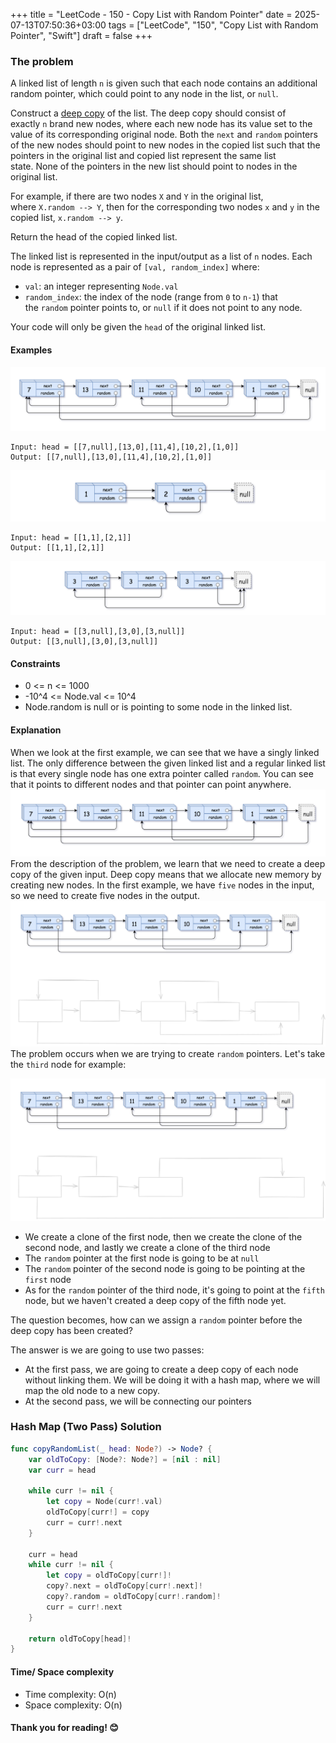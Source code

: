 +++
title = "LeetCode - 150 - Copy List with Random Pointer"
date = 2025-07-13T07:50:36+03:00
tags = ["LeetCode", "150", "Copy List with Random Pointer", "Swift"]
draft = false
+++

### The problem

A linked list of length `n` is given such that each node contains an additional random pointer, which could point to any node in the list, or `null`.

Construct a [deep copy](https://en.wikipedia.org/wiki/Object_copying#Deep_copy) of the list. The deep copy should consist of exactly `n` brand new nodes, where each new node has its value set to the value of its corresponding original node. Both the `next` and `random` pointers of the new nodes should point to new nodes in the copied list such that the pointers in the original list and copied list represent the same list state. None of the pointers in the new list should point to nodes in the original list.

For example, if there are two nodes `X` and `Y` in the original list, where `X.random --> Y`, then for the corresponding two nodes `x` and `y` in the copied list, `x.random --> y`.

Return the head of the copied linked list.

The linked list is represented in the input/output as a list of `n` nodes. Each node is represented as a pair of `[val, random_index]` where:

* `val`: an integer representing `Node.val`
* `random_index`: the index of the node (range from `0` to `n-1`) that the `random` pointer points to, or `null` if it does not point to any node.

Your code will only be given the `head` of the original linked list.

#### Examples

![alt image](images/e1.png#center)

```
Input: head = [[7,null],[13,0],[11,4],[10,2],[1,0]]
Output: [[7,null],[13,0],[11,4],[10,2],[1,0]]
```

![alt image](images/e2.png#center)

```
Input: head = [[1,1],[2,1]]
Output: [[1,1],[2,1]]
```

![alt image](images/e3.png#center)

```
Input: head = [[3,null],[3,0],[3,null]]
Output: [[3,null],[3,0],[3,null]]
```

#### Constraints

* 0 <= n <= 1000
* -10^4 <= Node.val <= 10^4
* Node.random is null or is pointing to some node in the linked list.

#### Explanation

When we look at the first example, we can see that we have a singly linked list. The only difference between the given linked list and a regular linked list is that every single node has one extra pointer called `random`. You can see that it points to different nodes and that pointer can point anywhere.
![alt image](images/138.png#center)
From the description of the problem, we learn that we need to create a deep copy of the given input.
Deep copy means that we allocate new memory by creating new nodes.
In the first example, we have `five` nodes in the input, so we need to create five nodes in the output.
![alt image](images/138-1.png#center)
The problem occurs when we are trying to create `random` pointers.
Let's take the `third` node for example:

![alt image](images/138-2.png#center)

* We create a clone of the first node, then we create the clone of the second node, and lastly we create a clone of the third node
* The `random` pointer at the first node is going to be at `null`
* The `random` pointer of the second node is going to be pointing at the `first` node
* As for the `random` pointer of the third node, it's going to point at the `fifth` node, but we haven't created a deep copy of the fifth node yet.
  
The question becomes, how can we assign a `random` pointer before the deep copy has been created?

The answer is we are going to use two passes:
* At the first pass, we are going to create a deep copy of each node without linking them. We will be doing it with a hash map, where we will map the old node to a new copy.
* At the second pass, we will be connecting our pointers

### Hash Map (Two Pass) Solution

```swift
func copyRandomList(_ head: Node?) -> Node? {
    var oldToCopy: [Node?: Node?] = [nil : nil]
    var curr = head

    while curr != nil {
        let copy = Node(curr!.val)
        oldToCopy[curr!] = copy
        curr = curr!.next
    }

    curr = head
    while curr != nil {
        let copy = oldToCopy[curr!]!
        copy?.next = oldToCopy[curr!.next]!
        copy?.random = oldToCopy[curr!.random]!
        curr = curr!.next
    }

    return oldToCopy[head]!
}
```

#### Time/ Space complexity

* Time complexity: O(n)
* Space complexity: O(n)

#### Thank you for reading! 😊
